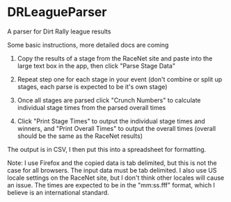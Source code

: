 # DRLeagueParser
A parser for Dirt Rally league results

Some basic instructions, more detailed docs are coming

1) Copy the results of a stage from the RaceNet site and paste into the large text box in the app, then click "Parse Stage Data"

2) Repeat step one for each stage in your event (don't combine or split up stages, each parse is expected to be it's own stage)

3) Once all stages are parsed click "Crunch Numbers" to calculate individual stage times from the parsed overall times

4) Click "Print Stage Times" to output the individual stage times and winners, and "Print Overall Times" to output the overall times (overall should be the same as the RaceNet results)

The output is in CSV, I then put this into a spreadsheet for formatting.

Note: I use Firefox and the copied data is tab delimited, but this is not the case for all browsers. The input data must be tab delimited. I also use US locale settings on the RaceNet site, but I don't think other locales will cause an issue. The times are expected to be in the "mm:ss.fff" format, which I believe is an international standard.
